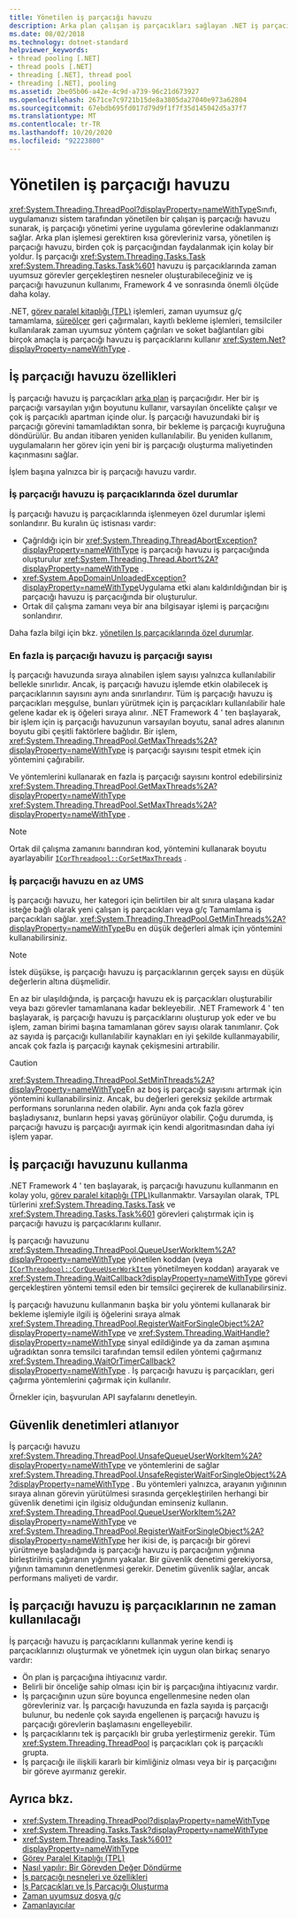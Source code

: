 ```yaml
---
title: Yönetilen iş parçacığı havuzu
description: Arka plan çalışan iş parçacıkları sağlayan .NET iş parçacığı havuzu hakkında bilgi edinin
ms.date: 08/02/2018
ms.technology: dotnet-standard
helpviewer_keywords:
- thread pooling [.NET]
- thread pools [.NET]
- threading [.NET], thread pool
- threading [.NET], pooling
ms.assetid: 2be05b06-a42e-4c9d-a739-96c21d673927
ms.openlocfilehash: 2671ce7c9721b15de8a3805da27040e973a62804
ms.sourcegitcommit: 67ebdb695fd017d79d9f1f7f35d145042d5a37f7
ms.translationtype: MT
ms.contentlocale: tr-TR
ms.lasthandoff: 10/20/2020
ms.locfileid: "92223800"
---
```

# <a name="the-managed-thread-pool"></a>Yönetilen iş parçacığı havuzu

<xref:System.Threading.ThreadPool?displayProperty=nameWithType>Sınıfı, uygulamanızı sistem tarafından yönetilen bir çalışan iş parçacığı havuzu sunarak, iş parçacığı yönetimi yerine uygulama görevlerine odaklanmanızı sağlar. Arka plan işlemesi gerektiren kısa görevleriniz varsa, yönetilen iş parçacığı havuzu, birden çok iş parçacığından faydalanmak için kolay bir yoldur. İş parçacığı <xref:System.Threading.Tasks.Task> <xref:System.Threading.Tasks.Task%601> havuzu iş parçacıklarında zaman uyumsuz görevler gerçekleştiren nesneler oluşturabileceğiniz ve iş parçacığı havuzunun kullanımı, Framework 4 ve sonrasında önemli ölçüde daha kolay.  
  
.NET, [görev paralel kitaplığı (TPL)](../parallel-programming/task-parallel-library-tpl.md) işlemleri, zaman uyumsuz g/ç tamamlama, [süreölçer](timers.md) geri çağırmaları, kayıtlı bekleme işlemleri, temsilciler kullanılarak zaman uyumsuz yöntem çağrıları ve soket bağlantıları gibi birçok amaçla iş parçacığı havuzu iş parçacıklarını kullanır <xref:System.Net?displayProperty=nameWithType> .  

## <a name="thread-pool-characteristics"></a>İş parçacığı havuzu özellikleri

İş parçacığı havuzu iş parçacıkları [arka plan](foreground-and-background-threads.md) iş parçacığıdır. Her bir iş parçacığı varsayılan yığın boyutunu kullanır, varsayılan öncelikte çalışır ve çok iş parçacıklı apartman içinde olur. İş parçacığı havuzundaki bir iş parçacığı görevini tamamladıktan sonra, bir bekleme iş parçacığı kuyruğuna döndürülür. Bu andan itibaren yeniden kullanılabilir. Bu yeniden kullanım, uygulamaların her görev için yeni bir iş parçacığı oluşturma maliyetinden kaçınmasını sağlar.
  
İşlem başına yalnızca bir iş parçacığı havuzu vardır.  
  
### <a name="exceptions-in-thread-pool-threads"></a>İş parçacığı havuzu iş parçacıklarında özel durumlar

İş parçacığı havuzu iş parçacıklarında işlenmeyen özel durumlar işlemi sonlandırır. Bu kuralın üç istisnası vardır:  
  
- Çağrıldığı için bir <xref:System.Threading.ThreadAbortException?displayProperty=nameWithType> iş parçacığı havuzu iş parçacığında oluşturulur <xref:System.Threading.Thread.Abort%2A?displayProperty=nameWithType> .  
- <xref:System.AppDomainUnloadedException?displayProperty=nameWithType>Uygulama etki alanı kaldırıldığından bir iş parçacığı havuzu iş parçacığında bir oluşturulur.  
- Ortak dil çalışma zamanı veya bir ana bilgisayar işlemi iş parçacığını sonlandırır.  
  
Daha fazla bilgi için bkz. [yönetilen Iş parçacıklarında özel durumlar](exceptions-in-managed-threads.md).  
  
### <a name="maximum-number-of-thread-pool-threads"></a>En fazla iş parçacığı havuzu iş parçacığı sayısı

İş parçacığı havuzunda sıraya alınabilen işlem sayısı yalnızca kullanılabilir bellekle sınırlıdır. Ancak, iş parçacığı havuzu işlemde etkin olabilecek iş parçacıklarının sayısını aynı anda sınırlandırır. Tüm iş parçacığı havuzu iş parçacıkları meşgulse, bunları yürütmek için iş parçacıkları kullanılabilir hale gelene kadar ek iş öğeleri sıraya alınır. .NET Framework 4 ' ten başlayarak, bir işlem için iş parçacığı havuzunun varsayılan boyutu, sanal adres alanının boyutu gibi çeşitli faktörlere bağlıdır. Bir işlem, <xref:System.Threading.ThreadPool.GetMaxThreads%2A?displayProperty=nameWithType> iş parçacığı sayısını tespit etmek için yöntemini çağırabilir.  
  
Ve yöntemlerini kullanarak en fazla iş parçacığı sayısını kontrol edebilirsiniz <xref:System.Threading.ThreadPool.GetMaxThreads%2A?displayProperty=nameWithType> <xref:System.Threading.ThreadPool.SetMaxThreads%2A?displayProperty=nameWithType> .  

> [!NOTE]
> Ortak dil çalışma zamanını barındıran kod, yöntemini kullanarak boyutu ayarlayabilir [`ICorThreadpool::CorSetMaxThreads`](../../framework/unmanaged-api/hosting/icorthreadpool-corsetmaxthreads-method.md) .  
  
### <a name="thread-pool-minimums"></a>İş parçacığı havuzu en az UMS

İş parçacığı havuzu, her kategori için belirtilen bir alt sınıra ulaşana kadar isteğe bağlı olarak yeni çalışan iş parçacıkları veya g/ç Tamamlama iş parçacıkları sağlar. <xref:System.Threading.ThreadPool.GetMinThreads%2A?displayProperty=nameWithType>Bu en düşük değerleri almak için yöntemini kullanabilirsiniz.  
  
> [!NOTE]
> İstek düşükse, iş parçacığı havuzu iş parçacıklarının gerçek sayısı en düşük değerlerin altına düşmelidir.  
  
En az bir ulaşıldığında, iş parçacığı havuzu ek iş parçacıkları oluşturabilir veya bazı görevler tamamlanana kadar bekleyebilir. .NET Framework 4 ' ten başlayarak, iş parçacığı havuzu iş parçacıklarını oluşturup yok eder ve bu işlem, zaman birimi başına tamamlanan görev sayısı olarak tanımlanır. Çok az sayıda iş parçacığı kullanılabilir kaynakları en iyi şekilde kullanmayabilir, ancak çok fazla iş parçacığı kaynak çekişmesini artırabilir.  
  
> [!CAUTION]
> <xref:System.Threading.ThreadPool.SetMinThreads%2A?displayProperty=nameWithType>En az boş iş parçacığı sayısını artırmak için yöntemini kullanabilirsiniz. Ancak, bu değerleri gereksiz şekilde artırmak performans sorunlarına neden olabilir. Aynı anda çok fazla görev başladıysanız, bunların hepsi yavaş görünüyor olabilir. Çoğu durumda, iş parçacığı havuzu iş parçacığı ayırmak için kendi algoritmasından daha iyi işlem yapar.  

## <a name="using-the-thread-pool"></a>İş parçacığı havuzunu kullanma

.NET Framework 4 ' ten başlayarak, iş parçacığı havuzunu kullanmanın en kolay yolu, [görev paralel kitaplığı (TPL)](../parallel-programming/task-parallel-library-tpl.md)kullanmaktır. Varsayılan olarak, TPL türlerini <xref:System.Threading.Tasks.Task> ve <xref:System.Threading.Tasks.Task%601> görevleri çalıştırmak için iş parçacığı havuzu iş parçacıklarını kullanır.

İş parçacığı havuzunu <xref:System.Threading.ThreadPool.QueueUserWorkItem%2A?displayProperty=nameWithType> yönetilen koddan (veya [`ICorThreadpool::CorQueueUserWorkItem`](../../framework/unmanaged-api/hosting/icorthreadpool-corqueueuserworkitem-method.md) yönetilmeyen koddan) arayarak ve <xref:System.Threading.WaitCallback?displayProperty=nameWithType> görevi gerçekleştiren yöntemi temsil eden bir temsilci geçirerek de kullanabilirsiniz.

İş parçacığı havuzunu kullanmanın başka bir yolu yöntemi kullanarak bir bekleme işlemiyle ilgili iş öğelerini sıraya almak <xref:System.Threading.ThreadPool.RegisterWaitForSingleObject%2A?displayProperty=nameWithType> ve <xref:System.Threading.WaitHandle?displayProperty=nameWithType> sinyal edildiğinde ya da zaman aşımına uğradıktan sonra temsilci tarafından temsil edilen yöntemi çağırmanız <xref:System.Threading.WaitOrTimerCallback?displayProperty=nameWithType> . İş parçacığı havuzu iş parçacıkları, geri çağırma yöntemlerini çağırmak için kullanılır.  

Örnekler için, başvurulan API sayfalarını denetleyin.
  
## <a name="skipping-security-checks"></a>Güvenlik denetimleri atlanıyor

İş parçacığı havuzu <xref:System.Threading.ThreadPool.UnsafeQueueUserWorkItem%2A?displayProperty=nameWithType> ve yöntemlerini de sağlar <xref:System.Threading.ThreadPool.UnsafeRegisterWaitForSingleObject%2A?displayProperty=nameWithType> . Bu yöntemleri yalnızca, arayanın yığınının sıraya alınan görevin yürütülmesi sırasında gerçekleştirilen herhangi bir güvenlik denetimi için ilgisiz olduğundan eminseniz kullanın. <xref:System.Threading.ThreadPool.QueueUserWorkItem%2A?displayProperty=nameWithType> ve <xref:System.Threading.ThreadPool.RegisterWaitForSingleObject%2A?displayProperty=nameWithType> her ikisi de, iş parçacığı bir görevi yürütmeye başladığında iş parçacığı havuzu iş parçacığının yığınına birleştirilmiş çağıranın yığınını yakalar. Bir güvenlik denetimi gerekiyorsa, yığının tamamının denetlenmesi gerekir. Denetim güvenlik sağlar, ancak performans maliyeti de vardır.  

## <a name="when-not-to-use-thread-pool-threads"></a>İş parçacığı havuzu iş parçacıklarının ne zaman kullanılacağı

İş parçacığı havuzu iş parçacıklarını kullanmak yerine kendi iş parçacıklarınızı oluşturmak ve yönetmek için uygun olan birkaç senaryo vardır:  
  
- Ön plan iş parçacığına ihtiyacınız vardır.  
- Belirli bir önceliğe sahip olması için bir iş parçacığına ihtiyacınız vardır.  
- İş parçacığının uzun süre boyunca engellenmesine neden olan görevleriniz var. İş parçacığı havuzunda en fazla sayıda iş parçacığı bulunur, bu nedenle çok sayıda engellenen iş parçacığı havuzu iş parçacığı görevlerin başlamasını engelleyebilir.  
- İş parçacıklarını tek iş parçacıklı bir gruba yerleştirmeniz gerekir. Tüm <xref:System.Threading.ThreadPool> iş parçacıkları çok iş parçacıklı grupta.  
- İş parçacığı ile ilişkili kararlı bir kimliğiniz olması veya bir iş parçacığını bir göreve ayırmanız gerekir.  
  
## <a name="see-also"></a>Ayrıca bkz.

- <xref:System.Threading.ThreadPool?displayProperty=nameWithType>
- <xref:System.Threading.Tasks.Task?displayProperty=nameWithType>
- <xref:System.Threading.Tasks.Task%601?displayProperty=nameWithType>
- [Görev Paralel Kitaplığı (TPL)](../parallel-programming/task-parallel-library-tpl.md)
- [Nasıl yapılır: Bir Görevden Değer Döndürme](../parallel-programming/how-to-return-a-value-from-a-task.md)
- [İş parçacığı nesneleri ve özellikleri](threading-objects-and-features.md)
- [İş Parçacıkları ve İş Parçacığı Oluşturma](threads-and-threading.md)
- [Zaman uyumsuz dosya g/ç](../io/asynchronous-file-i-o.md)
- [Zamanlayıcılar](timers.md)
